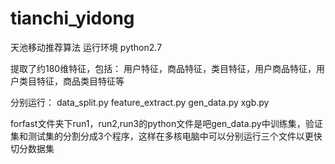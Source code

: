 # tianchi_yidong
天池移动推荐算法
运行环境 python2.7

提取了约180维特征，包括：
用户特征，商品特征，类目特征，用户商品特征，用户类目特征，商品类目特征等

分别运行：
data_split.py
feature_extract.py
gen_data.py
xgb.py

forfast文件夹下run1，run2,run3的python文件是吧gen_data.py中训练集，验证集和测试集的分割分成3个程序，这样在多核电脑中可以分别运行三个文件以更快切分数据集


